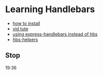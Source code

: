 # Learning Handlebars
* [how to install](https://expressjs.com/en/starter/generator.html)
* [vid tute](https://www.youtube.com/watch?v=4CXtw1CIauQ)
* [using express-handlebars instead of hbs](https://itnext.io/using-handlebars-helpers-with-express-generator-ad163f7f89d6)
* [hbs-helpers](https://www.npmjs.com/package/hbs-helpers)

## Stop
19:36
